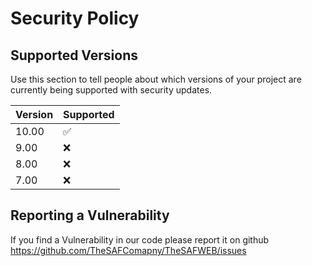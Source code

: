 # Security Policy

## Supported Versions

Use this section to tell people about which versions of your project are
currently being supported with security updates.

| Version | Supported          |
| ------- | ------------------ |
| 10.00   | :white_check_mark: |
| 9.00    | :x:                |
| 8.00    | :x:                |
| 7.00    | :x:                |

## Reporting a Vulnerability

If you find a Vulnerability in our code please report it on github https://github.com/TheSAFComapny/TheSAFWEB/issues
